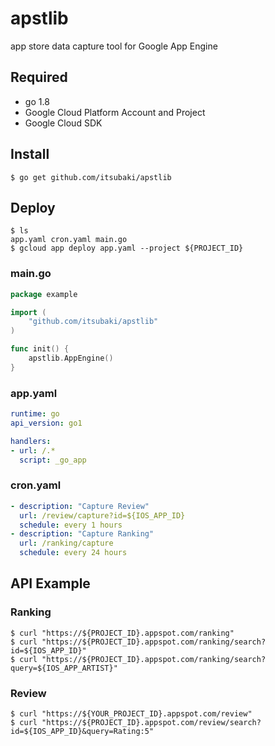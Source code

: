 # apstlib
app store data capture tool for Google App Engine

## Required

 - go 1.8
 - Google Cloud Platform Account and Project
 - Google Cloud SDK

## Install

```console
$ go get github.com/itsubaki/apstlib
```

## Deploy

```console
$ ls
app.yaml cron.yaml main.go
$ gcloud app deploy app.yaml --project ${PROJECT_ID}
```

### main.go

```go
package example

import (
	"github.com/itsubaki/apstlib"
)

func init() {
	apstlib.AppEngine()
}
```

### app.yaml

```yaml
runtime: go
api_version: go1

handlers:
- url: /.*
  script: _go_app
```

### cron.yaml

```yaml
- description: "Capture Review"
  url: /review/capture?id=${IOS_APP_ID}
  schedule: every 1 hours
- description: "Capture Ranking"
  url: /ranking/capture
  schedule: every 24 hours
```

## API Example

### Ranking

```console
$ curl "https://${PROJECT_ID}.appspot.com/ranking"
$ curl "https://${PROJECT_ID}.appspot.com/ranking/search?id=${IOS_APP_ID}"
$ curl "https://${PROJECT_ID}.appspot.com/ranking/search?query=${IOS_APP_ARTIST}"
```

### Review

```console
$ curl "https://${YOUR_PROJECT_ID}.appspot.com/review"
$ curl "https://${PROJECT_ID}.appspot.com/review/search?id=${IOS_APP_ID}&query=Rating:5"
```
